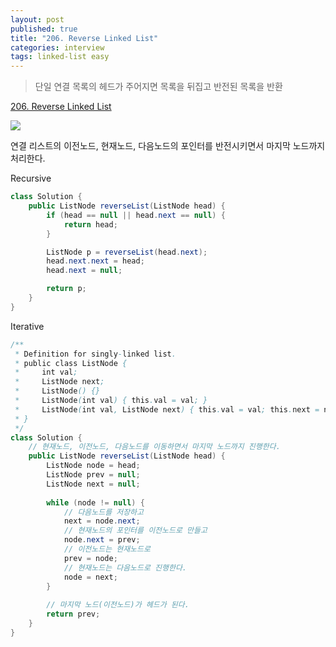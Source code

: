 ```yaml
---
layout: post
published: true
title: "206. Reverse Linked List"
categories: interview
tags: linked-list easy
---
```


> 단일 연결 목록의 헤드가 주어지면 목록을 뒤집고 반전된 목록을 반환

[206. Reverse Linked List](https://leetcode.com/problems/reverse-linked-list/)

![](https://assets.leetcode.com/uploads/2021/02/19/rev1ex1.jpg)

연결 리스트의 이전노드, 현재노드, 다음노드의 포인터를 반전시키면서 마지막 노드까지 처리한다.

Recursive
```java
class Solution {
    public ListNode reverseList(ListNode head) {
        if (head == null || head.next == null) {
            return head;
        }

        ListNode p = reverseList(head.next);
        head.next.next = head;
        head.next = null;

        return p;
    }
}
```

Iterative
```java
/**
 * Definition for singly-linked list.
 * public class ListNode {
 *     int val;
 *     ListNode next;
 *     ListNode() {}
 *     ListNode(int val) { this.val = val; }
 *     ListNode(int val, ListNode next) { this.val = val; this.next = next; }
 * }
 */
class Solution {
    // 현재노드, 이전노드, 다음노드를 이동하면서 마지막 노드까지 진행한다.
    public ListNode reverseList(ListNode head) {
        ListNode node = head;
        ListNode prev = null;
        ListNode next = null;
        
        while (node != null) {
            // 다음노드를 저장하고
            next = node.next;
            // 현재노드의 포인터를 이전노드로 만들고
            node.next = prev;
            // 이전노드는 현재노드로
            prev = node;
            // 현재노드는 다음노드로 진행한다.
            node = next;
        }
        
        // 마지막 노드(이전노드)가 헤드가 된다.
        return prev;
    }
}
```
